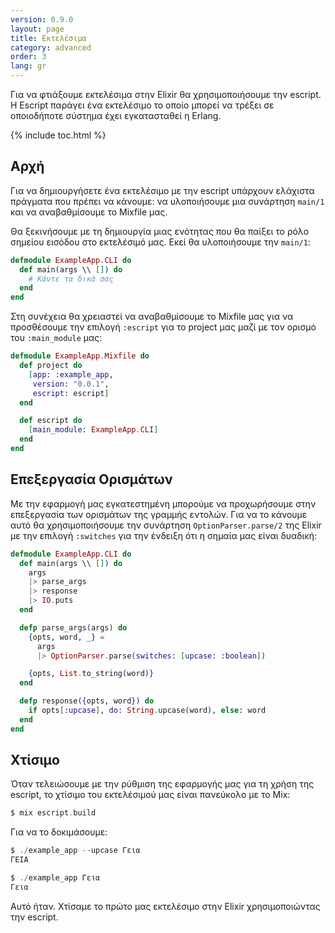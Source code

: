 ```yaml
---
version: 0.9.0
layout: page
title: Εκτελέσιμα
category: advanced
order: 3
lang: gr
---
```


Για να φτιάξουμε εκτελέσιμα στην Elixir θα χρησιμοποιήσουμε την escript.  Η Escript παράγει ένα εκτελέσιμο το οποίο μπορεί να τρέξει σε οποιοδήποτε σύστημα έχει εγκατασταθεί η Erlang.

{% include toc.html %}

## Αρχή

Για να δημιουργήσετε ένα εκτελέσιμο με την escript υπάρχουν ελάχιστα πράγματα που πρέπει να κάνουμε: να υλοποιήσουμε μια συνάρτηση `main/1` και να αναβαθμίσουμε το Mixfile μας.

Θα ξεκινήσουμε με τη δημιουργία μιας ενότητας που θα παίξει το ρόλο σημείου εισόδου στο εκτελέσιμό μας.  Εκεί θα υλοποιήσουμε την `main/1`:

```elixir
defmodule ExampleApp.CLI do
  def main(args \\ []) do
    # Κάντε τα δικά σας
  end
end
```

Στη συνέχεια θα χρειαστεί να αναβαθμίσουμε το Mixfile μας για να προσθέσουμε την επιλογή `:escript` για το project μας μαζί με τον ορισμό του `:main_module` μας:

```elixir
defmodule ExampleApp.Mixfile do
  def project do
    [app: :example_app,
     version: "0.0.1",
     escript: escript]
  end

  def escript do
    [main_module: ExampleApp.CLI]
  end
end
```

## Επεξεργασία Ορισμάτων

Με την εφαρμογή μας εγκατεστημένη μπορούμε να προχωρήσουμε στην επεξεργασία των ορισμάτων της γραμμής εντολών.  Για να το κάνουμε αυτό θα χρησιμοποιήσουμε την συνάρτηση `OptionParser.parse/2` της Elixir με την επιλογή `:switches` για την ένδειξη ότι η σημαία μας είναι δυαδική:

```elixir
defmodule ExampleApp.CLI do
  def main(args \\ []) do
    args
    |> parse_args
    |> response
    |> IO.puts
  end

  defp parse_args(args) do
    {opts, word, _} =
      args
      |> OptionParser.parse(switches: [upcase: :boolean])

    {opts, List.to_string(word)}
  end

  defp response({opts, word}) do
    if opts[:upcase], do: String.upcase(word), else: word
  end
end
```

## Χτίσιμο

Όταν τελειώσουμε με την ρύθμιση της εφαρμογής μας για τη χρήση της escript, το χτίσιμο του εκτελέσιμού μας είναι πανεύκολο με το Mix:

```elixir
$ mix escript.build
```

Για να το δοκιμάσουμε:

```elixir
$ ./example_app --upcase Γεια
ΓΕΙΑ

$ ./example_app Γεια
Γεια
```

Αυτό ήταν.  Χτίσαμε το πρώτο μας εκτελέσιμο στην Elixir χρησιμοποιώντας την escript.
